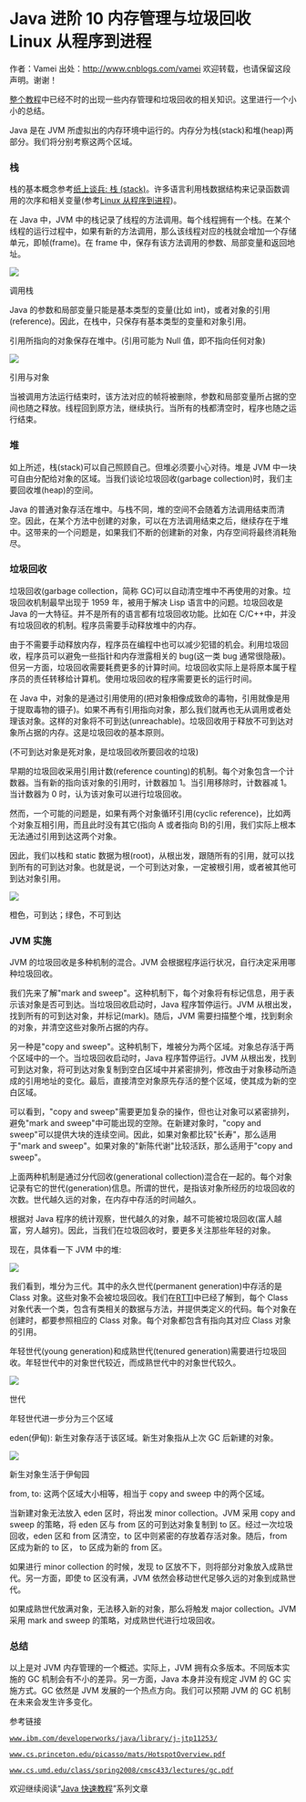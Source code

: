 # Java 进阶 10 内存管理与垃圾回收 Linux 从程序到进程

作者：Vamei 出处：http://www.cnblogs.com/vamei 欢迎转载，也请保留这段声明。谢谢！

[整个教程](http://www.cnblogs.com/vamei/archive/2013/03/31/2991531.html)中已经不时的出现一些内存管理和垃圾回收的相关知识。这里进行一个小小的总结。

Java 是在 JVM 所虚拟出的内存环境中运行的。内存分为栈(stack)和堆(heap)两部分。我们将分别考察这两个区域。

### 栈

栈的基本概念参考[纸上谈兵: 栈 (stack)](http://www.cnblogs.com/vamei/archive/2013/03/14/2960201.html)。许多语言利用栈数据结构来记录函数调用的次序和相关变量(参考[Linux 从程序到进程](http://www.cnblogs.com/vamei/archive/2012/10/09/2715388.html))。

在 Java 中，JVM 中的栈记录了线程的方法调用。每个线程拥有一个栈。在某个线程的运行过程中，如果有新的方法调用，那么该线程对应的栈就会增加一个存储单元，即帧(frame)。在 frame 中，保存有该方法调用的参数、局部变量和返回地址。

![](img/0aaff30cd985d2932dce5cbc2a4f8afc.jpg)

调用栈

Java 的参数和局部变量只能是基本类型的变量(比如 int)，或者对象的引用(reference)。因此，在栈中，只保存有基本类型的变量和对象引用。

引用所指向的对象保存在堆中。(引用可能为 Null 值，即不指向任何对象)

![](img/2e1075e48b33c52ae600a3a34d47c96e.jpg)

引用与对象

当被调用方法运行结束时，该方法对应的帧将被删除，参数和局部变量所占据的空间也随之释放。线程回到原方法，继续执行。当所有的栈都清空时，程序也随之运行结束。

### 堆

如上所述，栈(stack)可以自己照顾自己。但堆必须要小心对待。堆是 JVM 中一块可自由分配给对象的区域。当我们谈论垃圾回收(garbage collection)时，我们主要回收堆(heap)的空间。

Java 的普通对象存活在堆中。与栈不同，堆的空间不会随着方法调用结束而清空。因此，在某个方法中创建的对象，可以在方法调用结束之后，继续存在于堆中。这带来的一个问题是，如果我们不断的创建新的对象，内存空间将最终消耗殆尽。

### 垃圾回收

垃圾回收(garbage collection，简称 GC)可以自动清空堆中不再使用的对象。垃圾回收机制最早出现于 1959 年，被用于解决 Lisp 语言中的问题。垃圾回收是 Java 的一大特征。并不是所有的语言都有垃圾回收功能。比如在 C/C++中，并没有垃圾回收的机制。程序员需要手动释放堆中的内存。

由于不需要手动释放内存，程序员在编程中也可以减少犯错的机会。利用垃圾回收，程序员可以避免一些指针和内存泄露相关的 bug(这一类 bug 通常很隐蔽)。但另一方面，垃圾回收需要耗费更多的计算时间。垃圾回收实际上是将原本属于程序员的责任转移给计算机。使用垃圾回收的程序需要更长的运行时间。

在 Java 中，对象的是通过引用使用的(把对象相像成致命的毒物，引用就像是用于提取毒物的镊子)。如果不再有引用指向对象，那么我们就再也无从调用或者处理该对象。这样的对象将不可到达(unreachable)。垃圾回收用于释放不可到达对象所占据的内存。这是垃圾回收的基本原则。

(不可到达对象是死对象，是垃圾回收所要回收的垃圾)

早期的垃圾回收采用引用计数(reference counting)的机制。每个对象包含一个计数器。当有新的指向该对象的引用时，计数器加 1。当引用移除时，计数器减 1。当计数器为 0 时，认为该对象可以进行垃圾回收。

然而，一个可能的问题是，如果有两个对象循环引用(cyclic reference)，比如两个对象互相引用，而且此时没有其它(指向 A 或者指向 B)的引用，我们实际上根本无法通过引用到达这两个对象。

因此，我们以栈和 static 数据为根(root)，从根出发，跟随所有的引用，就可以找到所有的可到达对象。也就是说，一个可到达对象，一定被根引用，或者被其他可到达对象引用。

![](img/74d4144e8eb3d7d5057132c488d15880.jpg)

橙色，可到达；绿色，不可到达

### JVM 实施

JVM 的垃圾回收是多种机制的混合。JVM 会根据程序运行状况，自行决定采用哪种垃圾回收。

我们先来了解"mark and sweep"。这种机制下，每个对象将有标记信息，用于表示该对象是否可到达。当垃圾回收启动时，Java 程序暂停运行。JVM 从根出发，找到所有的可到达对象，并标记(mark)。随后，JVM 需要扫描整个堆，找到剩余的对象，并清空这些对象所占据的内存。

另一种是"copy and sweep"。这种机制下，堆被分为两个区域。对象总存活于两个区域中的一个。当垃圾回收启动时，Java 程序暂停运行。JVM 从根出发，找到可到达对象，将可到达对象复制到空白区域中并紧密排列，修改由于对象移动所造成的引用地址的变化。最后，直接清空对象原先存活的整个区域，使其成为新的空白区域。

可以看到，"copy and sweep"需要更加复杂的操作，但也让对象可以紧密排列，避免"mark and sweep"中可能出现的空隙。在新建对象时，"copy and sweep"可以提供大块的连续空间。因此，如果对象都比较"长寿"，那么适用于"mark and sweep"。如果对象的"新陈代谢"比较活跃，那么适用于"copy and sweep"。

上面两种机制是通过分代回收(generational collection)混合在一起的。每个对象记录有它的世代(generation)信息。所谓的世代，是指该对象所经历的垃圾回收的次数。世代越久远的对象，在内存中存活的时间越久。

根据对 Java 程序的统计观察，世代越久的对象，越不可能被垃圾回收(富人越富，穷人越穷)。因此，当我们在垃圾回收时，要更多关注那些年轻的对象。

现在，具体看一下 JVM 中的堆:

![](img/e86ed33e2a156e74b8f3b1ec74400a75.jpg)

我们看到，堆分为三代。其中的永久世代(permanent generation)中存活的是 Class 对象。这些对象不会被垃圾回收。我们在[RTTI](http://www.cnblogs.com/vamei/archive/2013/04/14/3013985.html)中已经了解到，每个 Class 对象代表一个类，包含有类相关的数据与方法，并提供类定义的代码。每个对象在创建时，都要参照相应的 Class 对象。每个对象都包含有指向其对应 Class 对象的引用。

年轻世代(young generation)和成熟世代(tenured generation)需要进行垃圾回收。年轻世代中的对象世代较近，而成熟世代中的对象世代较久。

![](img/8512b1efdd80bbb10fd87b7c7f2deef2.jpg)

世代

年轻世代进一步分为三个区域

eden(伊甸): 新生对象存活于该区域。新生对象指从上次 GC 后新建的对象。

![](img/7293586e25cee40d1dcc203605ca87bd.jpg)

新生对象生活于伊甸园

from, to: 这两个区域大小相等，相当于 copy and sweep 中的两个区域。

当新建对象无法放入 eden 区时，将出发 minor collection。JVM 采用 copy and sweep 的策略，将 eden 区与 from 区的可到达对象复制到 to 区。经过一次垃圾回收，eden 区和 from 区清空，to 区中则紧密的存放着存活对象。随后，from 区成为新的 to 区， to 区成为新的 from 区。

如果进行 minor collection 的时候，发现 to 区放不下，则将部分对象放入成熟世代。另一方面，即使 to 区没有满，JVM 依然会移动世代足够久远的对象到成熟世代。

如果成熟世代放满对象，无法移入新的对象，那么将触发 major collection。JVM 采用 mark and sweep 的策略，对成熟世代进行垃圾回收。

### 总结

以上是对 JVM 内存管理的一个概述。实际上，JVM 拥有众多版本。不同版本实施的 GC 机制会有不小的差异。另一方面，Java 本身并没有规定 JVM 的 GC 实施方式。GC 依然是 JVM 发展的一个热点方向。我们可以预期 JVM 的 GC 机制在未来会发生许多变化。

参考链接

[`www.ibm.com/developerworks/java/library/j-jtp11253/`](http://www.ibm.com/developerworks/java/library/j-jtp11253/)

[`www.cs.princeton.edu/picasso/mats/HotspotOverview.pdf`](http://www.cs.princeton.edu/picasso/mats/HotspotOverview.pdf)

[`www.cs.umd.edu/class/spring2008/cmsc433/lectures/gc.pdf`](http://www.cs.umd.edu/class/spring2008/cmsc433/lectures/gc.pdf)

欢迎继续阅读“[Java 快速教程](http://www.cnblogs.com/vamei/archive/2013/03/31/2991531.html)”系列文章